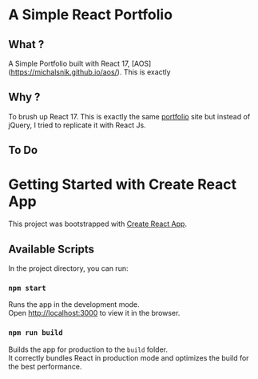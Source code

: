 # A Simple React Portfolio

## What ?

A Simple Portfolio built with React 17, [AOS] (https://michalsnik.github.io/aos/). This is exactly 

## Why ?

To brush up React 17. This is exactly the same [portfolio](https://github.com/JonesXavi/portfolio-aos) site but instead of jQuery, I tried to replicate it with React Js.

## To Do

<Contact Component>

<Scroll to top>

<Side Nav Menu>


# Getting Started with Create React App

This project was bootstrapped with [Create React App](https://github.com/facebook/create-react-app).

## Available Scripts

In the project directory, you can run:

### `npm start`

Runs the app in the development mode.\
Open [http://localhost:3000](http://localhost:3000) to view it in the browser.

### `npm run build`

Builds the app for production to the `build` folder.\
It correctly bundles React in production mode and optimizes the build for the best performance.
